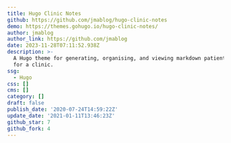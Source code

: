 ```yaml
---
title: Hugo Clinic Notes
github: https://github.com/jmablog/hugo-clinic-notes
demo: https://themes.gohugo.io/hugo-clinic-notes/
author: jmablog
author_link: https://github.com/jmablog
date: 2023-11-28T07:11:52.938Z
description: >-
  A Hugo theme for generating, organising, and viewing markdown patient notes
  for a clinic.
ssg:
  - Hugo
css: []
cms: []
category: []
draft: false
publish_date: '2020-07-24T14:59:22Z'
update_date: '2021-01-11T13:46:23Z'
github_star: 7
github_fork: 4
---
```

